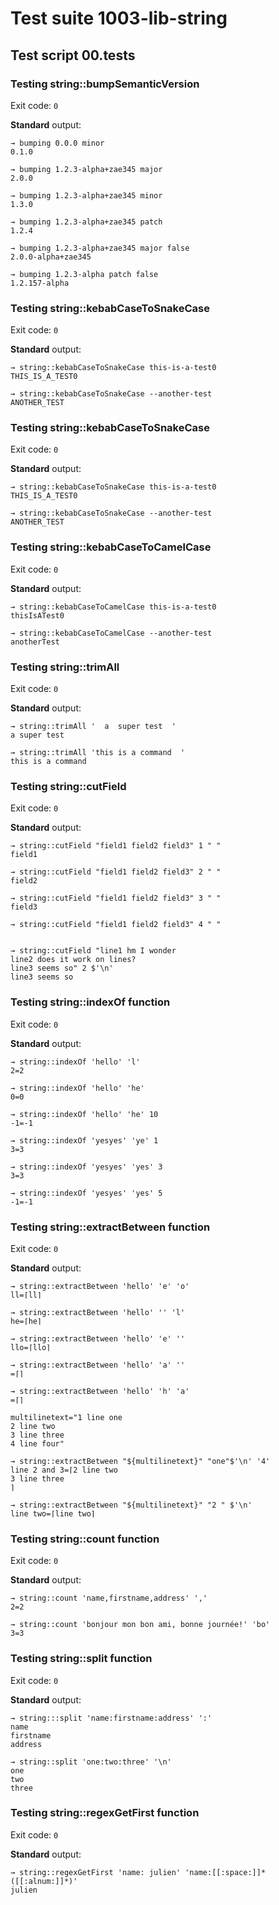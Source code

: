 # Test suite 1003-lib-string

## Test script 00.tests

### Testing string::bumpSemanticVersion

Exit code: `0`

**Standard** output:

```plaintext
→ bumping 0.0.0 minor
0.1.0

→ bumping 1.2.3-alpha+zae345 major
2.0.0

→ bumping 1.2.3-alpha+zae345 minor
1.3.0

→ bumping 1.2.3-alpha+zae345 patch
1.2.4

→ bumping 1.2.3-alpha+zae345 major false
2.0.0-alpha+zae345

→ bumping 1.2.3-alpha patch false
1.2.157-alpha
```

### Testing string::kebabCaseToSnakeCase

Exit code: `0`

**Standard** output:

```plaintext
→ string::kebabCaseToSnakeCase this-is-a-test0
THIS_IS_A_TEST0

→ string::kebabCaseToSnakeCase --another-test
ANOTHER_TEST
```

### Testing string::kebabCaseToSnakeCase

Exit code: `0`

**Standard** output:

```plaintext
→ string::kebabCaseToSnakeCase this-is-a-test0
THIS_IS_A_TEST0

→ string::kebabCaseToSnakeCase --another-test
ANOTHER_TEST
```

### Testing string::kebabCaseToCamelCase

Exit code: `0`

**Standard** output:

```plaintext
→ string::kebabCaseToCamelCase this-is-a-test0
thisIsATest0

→ string::kebabCaseToCamelCase --another-test
anotherTest
```

### Testing string::trimAll

Exit code: `0`

**Standard** output:

```plaintext
→ string::trimAll '  a  super test  '
a super test

→ string::trimAll 'this is a command  '
this is a command
```

### Testing string::cutField

Exit code: `0`

**Standard** output:

```plaintext
→ string::cutField "field1 field2 field3" 1 " "
field1

→ string::cutField "field1 field2 field3" 2 " "
field2

→ string::cutField "field1 field2 field3" 3 " "
field3

→ string::cutField "field1 field2 field3" 4 " "


→ string::cutField "line1 hm I wonder
line2 does it work on lines?
line3 seems so" 2 $'\n'
line3 seems so
```

### Testing string::indexOf function

Exit code: `0`

**Standard** output:

```plaintext
→ string::indexOf 'hello' 'l'
2=2

→ string::indexOf 'hello' 'he'
0=0

→ string::indexOf 'hello' 'he' 10
-1=-1

→ string::indexOf 'yesyes' 'ye' 1
3=3

→ string::indexOf 'yesyes' 'yes' 3
3=3

→ string::indexOf 'yesyes' 'yes' 5
-1=-1

```

### Testing string::extractBetween function

Exit code: `0`

**Standard** output:

```plaintext
→ string::extractBetween 'hello' 'e' 'o'
ll=⌈ll⌉

→ string::extractBetween 'hello' '' 'l'
he=⌈he⌉

→ string::extractBetween 'hello' 'e' ''
llo=⌈llo⌉

→ string::extractBetween 'hello' 'a' ''
=⌈⌉

→ string::extractBetween 'hello' 'h' 'a'
=⌈⌉

multilinetext="1 line one
2 line two
3 line three
4 line four"

→ string::extractBetween "${multilinetext}" "one"$'\n' '4'
line 2 and 3=⌈2 line two
3 line three
⌉

→ string::extractBetween "${multilinetext}" "2 " $'\n'
line two=⌈line two⌉
```

### Testing string::count function

Exit code: `0`

**Standard** output:

```plaintext
→ string::count 'name,firstname,address' ','
2=2

→ string::count 'bonjour mon bon ami, bonne journée!' 'bo'
3=3
```

### Testing string::split function

Exit code: `0`

**Standard** output:

```plaintext
→ string:::split 'name:firstname:address' ':'
name
firstname
address

→ string::split 'one:two:three' '\n'
one
two
three
```

### Testing string::regexGetFirst function

Exit code: `0`

**Standard** output:

```plaintext
→ string::regexGetFirst 'name: julien' 'name:[[:space:]]*([[:alnum:]]*)'
julien
```

